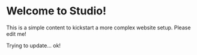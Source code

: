 <!--
---
title: Welcome to Studio!
...
-->




# Welcome to Studio!

This is a simple content to kickstart a more complex website setup. Please edit me!

Trying to update... ok!